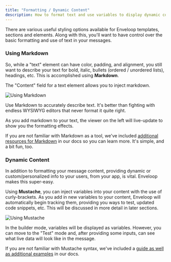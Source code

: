 ```yaml
---
title: "Formatting / Dynamic Content"
description: How to format text and use variables to display dynamic content
---
```


There are various useful styling options available for Enveloop templates, sections and elements. Along with this, you'll want to have control over the basic formatting and use of text in your messages.

### Using Markdown

So, while a "text" element can have color, padding, and alignment, you still want to describe your text for bold, italic, bullets (ordered / unordered lists), headings, etc. This is accomplished using **Markdown**.&#x20;

The "Content" field for a text element allows you to inject markdown.

![Using Markdown](/images/enveloop-using-markdown.png)

Use Markdown to accurately describe text. It's better than fighting with endless WYSIWYG editors that never format it quite right.


As you add markdown to your text, the viewer on the left will live-update to show you the formatting effects.

If you are not familiar with Markdown as a tool, we've included [additional resources for Markdown](../product-guides/markdown-for-formatting.html) in our docs so you can learn more. It's simple, and a bit fun, too. 

### Dynamic Content

In addition to formatting your message content, providing dynamic or custom/personalized info to your users, from your app, is vital. Enveloop makes this super-easy.

Using **Mustache**, you can inject variables into your content with the use of curly-brackets. As you add in new variables to your content, Enveloop will automatically begin tracking them, providing you ways to test, updated code snippets, etc. This will be discussed in more detail in later sections.

![Using Mustache](/images/enveloop-using-mustache-for-dynamic-content.png)

In the builder mode, variables will be displayed as variables. However, you can move to the "Test" mode and, after providing some inputs, can see what live data will look like in the message.

If you are not familiar with Mustache syntax, we've included a [guide as well as additional examples](../../product-guides/mustache-for-dynamic-content) in our docs.

